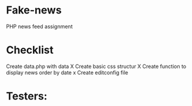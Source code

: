 # Fake-news
PHP news feed assignment

# Checklist
Create data.php with data X
Create basic css structur X
Create function to display news order by date x
Create editconfig file


# Testers:

